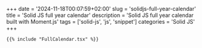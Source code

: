 +++
date = '2024-11-18T00:07:59+02:00'
slug = 'solidjs-full-year-calendar'
title = 'Solid JS full year calendar'
description = 'Solid JS full year calendar built with Moment.js'
tags = ['solid-js', 'js', 'snippet']
categories = 'Solid JS'
+++


```tsx
{{% include "FullCalendar.tsx" %}}
```